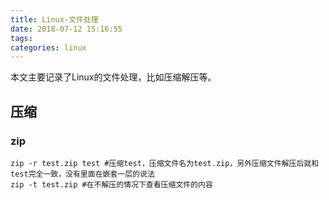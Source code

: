 ```yaml
---
title: Linux-文件处理
date: 2018-07-12 15:16:55
tags:
categories: linux
---
```


本文主要记录了Linux的文件处理，比如压缩解压等。

<!--more-->

## 压缩

### zip

```
zip -r test.zip test #压缩test，压缩文件名为test.zip，另外压缩文件解压后就和test完全一致，没有里面在嵌套一层的说法
zip -t test.zip #在不解压的情况下查看压缩文件的内容
```
